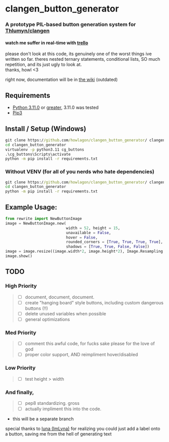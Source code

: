 # clangen_button_generator
### A prototype PIL-based button generation system for [Thlumyn/clangen](https://github.com/Thlumyn/clangen)
 
#### watch me suffer in real-time with [trello](https://trello.com/b/g0XJs6PY/clangen)  
please don't look at this code, its genuinely one of the worst things ive written so far. theres nested ternary statements, conditional lists, SO much repetition, and its just ugly to look at.  
thanks, howl <3

right now, documentation will be in [the wiki](https://github.com/howlagon/clangen_button_generator/wiki/) (outdated)

## Requirements
- [Python 3.11.0](https://www.python.org/downloads/release/python-3110/) or [greater](https://www.python.org/downloads/), 3.11.0 was tested  
- [Pip3](https://pip.pypa.io/en/stable/installation/)

## Install / Setup (Windows)
```bat
git clone https://github.com/howlagon/clangen_button_generator/ clangen_button_generator
cd clangen_button_generator
virtualenv -p python3.11 cg_buttons
.\cg_buttons\Scripts\activate
python -m pip install -r requirements.txt
```
### Without VENV (for all of you nerds who hate dependencies)
```bat
git clone https://github.com/howlagon/clangen_button_generator/ clangen_button_generator
cd clangen_button_generator
python -m pip install -r requirements.txt
```

## Example Usage:
```py
from rewrite import NewButtonImage
image = NewButtonImage.new(
                           width = 52, height = 15,
                           unavailable = False,
                           hover = False,
                           rounded_corners = [True, True, True, True],
                           shadows = [True, True, False, False])
image = image.resize((image.width*2, image.height*2), Image.Resampling.NEAREST) # optional, but may(?) save time
image.show()
```

## TODO
### High Priority
> - [ ] document, document, document. 
> - [ ] create "hanging board" style buttons, including custom dangerous buttons (!!)
> - [ ] delete unused variables when possible
> - [ ] general optimizations
### Med Priority
> - [ ] comment this awful code, for fucks sake please for the love of god
> - [ ] proper color support, AND reimpliment hover/disabled
### Low Priority
> - [ ] test height > width
### And finally,
> - [ ] pep8 standardizing. gross
> - [ ] actually impliment this into the code. 
  - this will be a separate branch

special thanks to [luna (ImLvna)](https://github.com/ImLvna) for realizing you could just add a label onto a button, saving me from the hell of generating text
